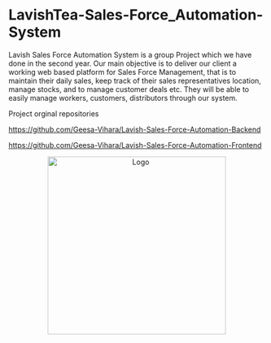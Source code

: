 # LavishTea-Sales-Force_Automation-System

Lavish Sales Force Automation System is a group Project which we have done in the second year. Our main objective is to deliver our client a working web based platform for Sales Force Management, that is to maintain their daily sales, keep track of their sales representatives location, manage stocks, and to manage customer deals etc. They will be able to easily manage workers, customers, distributors through our system.

Project orginal repositories

https://github.com/Geesa-Vihara/Lavish-Sales-Force-Automation-Backend

https://github.com/Geesa-Vihara/Lavish-Sales-Force-Automation-Frontend


  <p align='center'>
  <img src="https://github.com/codekcg23/LavishTea-Sales-Force_Automation-System/blob/testbranch/client/public/logo.png" width="350" title="Logo">
  </p>
  
